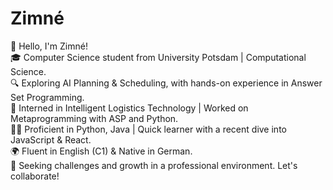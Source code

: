 # Zimné
👋 Hello, I'm Zimné!<br />
🎓 Computer Science student from University Potsdam | Computational Science. <br />
🔍 Exploring AI Planning & Scheduling, with hands-on experience in Answer Set Programming. <br />
💼 Interned in Intelligent Logistics Technology | Worked on Metaprogramming with ASP and Python. <br />
👨‍💻 Proficient in Python, Java | Quick learner with a recent dive into JavaScript & React. <br />
🌍 Fluent in English (C1) & Native in German. <br />
🚀 Seeking challenges and growth in a professional environment. Let's collaborate! <br />
